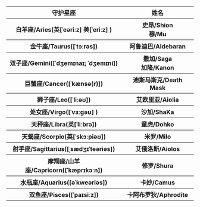 
<table>
    <tr>
        <th>守护星座</th>
        <th>姓名</th>
        </tr>
    <tr>
        <th>白羊座/Aries(英[ˈeəriːz] 美[ˈeriːz] )</th>
        <th>史昂/Shion</br>穆/Mu</th>
    </tr>
    <tr>
        <th>金牛座/Taurus([ˈtɔːrəs])</th>
        <th>阿鲁迪巴/Aldebaran</th>
    </tr>
    <tr>
        <th>双子座/Gemini([ˈdʒemɪnaɪ; ˈdʒemɪni])</th>
        <th>撒加/Saga</br>加隆/Kanon</th>
    </tr>
    <tr>
        <th>巨蟹座/Cancer([ˈkænsə(r)])</th>
        <th>迪斯马斯克/Death Mask</th>
    </tr>
    <tr>
        <th>狮子座/Leo([ˈliːəʊ])</th>
        <th>艾欧里亚/Aiolia</th>
    </tr>
    <tr>
        <th>处女座/Virgo([ˈvɜːɡəʊ] )</th>
        <th>沙加/ShaKa</th>
    </tr>
    <tr>
        <th>天秤座/Libra(英[ˈliːbrə])</th>
        <th>童虎/Dohko</th>
    </tr>
    <tr>
        <th>天蝎座/Scorpio(英[ˈskɔːpiəʊ]) </th>
        <th>米罗/Milo</th>
    </tr>
    <tr>
        <th>射手座/Sagittarius([ˌsædʒɪˈteəriəs]) </th>
        <th>艾俄洛斯/Aiolos</th>
    </tr>
    <tr>
        <th>摩羯座/山羊座/Capricorn([ˈkæprɪkɔːn]) </th>
        <th>修罗/Shura</th>
    </tr>
    <tr>
        <th>水瓶座/Aquarius([əˈkweəriəs]) </th>
        <th>卡妙/Camus</th>
    </tr>
    <tr>
        <th>双鱼座/Pisces([ˈpaɪsiːz]) </th>
        <th>卡阿布罗狄/Aphrodite</th>
    </tr>
</table>
